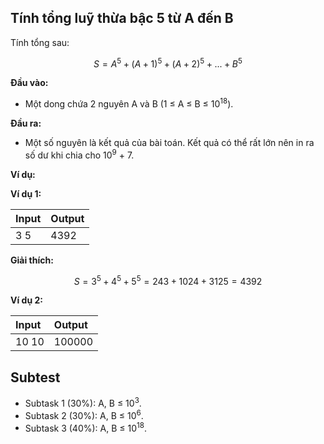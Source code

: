## Tính tổng luỹ thừa bậc 5 từ A đến B

Tính tổng sau:

$$S = A^5 + (A + 1)^5 + (A + 2)^5 + ... + B^5$$

**Đầu vào:**

- Một dong chứa 2 nguyên A và B (1 ≤ A ≤ B ≤ 10<sup>18</sup>).

**Đầu ra:**

- Một số nguyên là kết quả của bài toán. Kết quả có thể rất lớn nên in ra số dư khi chia cho 10<sup>9</sup> + 7.

**Ví dụ:**

**Ví dụ 1:**

| Input | Output |
| :--- | :--- |
| 3 5 | 4392 |

**Giải thích:**

$$S = 3^5 + 4^5 + 5^5 = 243 + 1024 + 3125 = 4392$$

**Ví dụ 2:**

| Input | Output |
| :--- | :--- |
| 10 10| 100000 |

## Subtest

- Subtask 1 (30%): A, B ≤ 10<sup>3</sup>.
- Subtask 2 (30%): A, B ≤ 10<sup>6</sup>.
- Subtask 3 (40%): A, B ≤ 10<sup>18</sup>.

